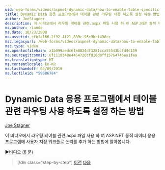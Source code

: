 ```yaml
---
uid: web-forms/videos/aspnet-dynamic-data/how-to-enable-table-specific-routing-in-dynamic-data-applications
title: Dynamic Data 응용 프로그램에서 테이블 관련 라우팅 사용 하도록 설정 하는 방법 | Microsoft Docs
author: JoeStagner
description: 이 비디오에서 라우팅 테이블 관련.aspx 파일 사용 하 여 ASP.NET 동적 데이터 응용 프로그램에 사용자 지정 워크플로 논리를 추가 하는 방법에 알아봅니다.
ms.author: riande
ms.date: 10/23/2008
ms.assetid: cfbfa166-2f92-4f21-889c-95c9bef436cc
msc.legacyurl: /web-forms/videos/aspnet-dynamic-data/how-to-enable-table-specific-routing-in-dynamic-data-applications
msc.type: video
ms.openlocfilehash: a1b099aedc6fa0824df3281cca55543bcfd4d159
ms.sourcegitcommit: 0f1119340e4464720cfd16d0ff15764746ea1fea
ms.translationtype: MT
ms.contentlocale: ko-KR
ms.lasthandoff: 04/09/2019
ms.locfileid: "59386784"
---
```

# <a name="how-to-enable-table-specific-routing-in-dynamic-data-applications"></a>Dynamic Data 응용 프로그램에서 테이블 관련 라우팅 사용 하도록 설정 하는 방법

[Joe Stagner](https://github.com/JoeStagner)

이 비디오에서 라우팅 테이블 관련.aspx 파일 사용 하 여 ASP.NET 동적 데이터 응용 프로그램에 사용자 지정 워크플로 논리를 추가 하는 방법에 알아봅니다.

[&#9654;비디오 (6 분)](https://channel9.msdn.com/Blogs/ASP-NET-Site-Videos/how-to-enable-table-specific-routing-in-dynamic-data-applications)

> [!div class="step-by-step"]
> [이전](enable-in-line-editing-in-aspnet-dynamic-data-applications.md)
> [다음](how-to-use-attribute-validation-in-aspnet-dynamic-data-applications.md)
